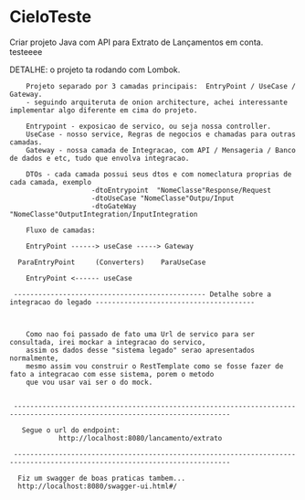 # CieloTeste
Criar projeto Java com API para Extrato de Lançamentos em conta.   testeeee

DETALHE: o projeto ta rodando com Lombok.

        Projeto separado por 3 camadas principais:  EntryPoint / UseCase / Gateway.
        - seguindo arquiteruta de onion architecture, achei interessante implementar algo diferente em cima do projeto.
        
        Entrypoint - exposicao de servico, ou seja nossa controller.
        UseCase - nosso service, Regras de negocios e chamadas para outras camadas.
        Gateway - nossa camada de Integracao, com API / Mensageria / Banco de dados e etc, tudo que envolva integracao.
        
        DTOs - cada camada possui seus dtos e com nomeclatura proprias de cada camada, exemplo
                        -dtoEntrypoint  "NomeClasse"Response/Request
                        -dtoUseCase "NomeClasse"Outpu/Input
                        -dtoGateWay "NomeClasse"OutputIntegration/InputIntegration

        Fluxo de camadas:
        
        EntryPoint ------> useCase -----> Gateway   
                                         
      ParaEntryPoint     (Converters)    ParaUseCase
                                         
        EntryPoint <------ useCase
                           
     ----------------------------------------------- Detalhe sobre a integracao do legado --------------------------------------- 
                
                
                
        Como nao foi passado de fato uma Url de servico para ser consultada, irei mockar a integracao do servico, 
        assim os dados desse "sistema legado" serao apresentados normalmente, 
        mesmo assim vou construir o RestTemplate como se fosse fazer de fato a integracao com esse sistema, porem o metodo
        que vou usar vai ser o do mock.
        
                
     --------------------------------------------------------------------------------------------------------------------------- 
                
       Segue o url do endpoint:         
                http://localhost:8080/lancamento/extrato
                
     ---------------------------------------------------------------------------------------------------------------------------
      
      Fiz um swagger de boas praticas tambem...
      http://localhost:8080/swagger-ui.html#/
      
                
                
                
                
                
                
                
                
                

